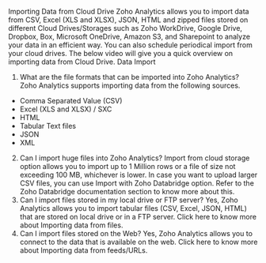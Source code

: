 Importing Data from Cloud Drive
Zoho Analytics allows you to import data from CSV, Excel (XLS and XLSX), JSON, HTML and zipped files stored on different Cloud Drives/Storages such as Zoho WorkDrive, Google Drive, Dropbox, Box, Microsoft OneDrive, Amazon S3, and Sharepoint to analyze your data in an efficient way. You can also schedule periodical import from your cloud drives.
The below video will give you a quick overview on importing data from Cloud Drive.
Data Import
1. What are the file formats that can be imported into Zoho Analytics?
Zoho Analytics supports importing data from the following sources.
- Comma Separated Value (CSV)
- Excel (XLS and XLSX) / SXC
- HTML
- Tabular Text files
- JSON
- XML
2. Can I import huge files into Zoho Analytics?
Import from cloud storage option allows you to import up to 1 Million rows or a file of size not exceeding 100 MB, whichever is lower. In case you want to upload larger CSV files, you can use Import with Zoho Databridge option.
Refer to the Zoho Databridge documentation section to know more about this.
3. Can I import files stored in my local drive or FTP server?
Yes, Zoho Analytics allows you to import tabular files (CSV, Excel, JSON, HTML) that are stored on local drive or in a FTP server. Click here to know more about Importing data from files.
4. Can I import files stored on the Web?
Yes, Zoho Analytics allows you to connect to the data that is available on the web. Click here to know more about Importing data from feeds/URLs.